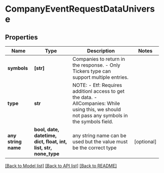 # CompanyEventRequestDataUniverse


## Properties
Name | Type | Description | Notes
------------ | ------------- | ------------- | -------------
**symbols** | **[str]** | Companies to return in the response.   - Only Tickers type can support multiple entries.  | 
**type** | **str** | NOTE:  - Etf: Requires additionl access to get the data.   - AllCompanies: While using this, we should not pass any symbols in the symbols field.  | 
**any string name** | **bool, date, datetime, dict, float, int, list, str, none_type** | any string name can be used but the value must be the correct type | [optional]

[[Back to Model list]](../README.md#documentation-for-models) [[Back to API list]](../README.md#documentation-for-api-endpoints) [[Back to README]](../README.md)


